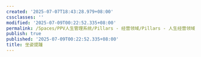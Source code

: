 ```yaml
---
created: '2025-07-07T18:43:28.979+08:00'
cssclasses: ''
modified: '2025-07-09T00:22:52.335+08:00'
permalink: /Spaces/PPV人生管理系统/Pillars - 经营领域/Pillars - 人生经营领域/运动/增肌减脂计划/力量训练动作库/坐姿提踵.md
publish: true
published: '2025-07-09T00:22:52.335+08:00'
title: 坐姿提踵
---
```

